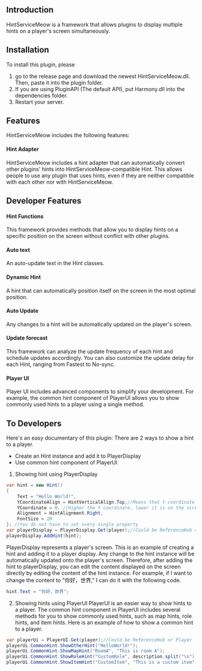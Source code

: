 ## Introduction
HintServiceMeow is a framework that allows plugins to display multiple hints on a player's screen simultaneously.

## Installation
To install this plugin, please 
1. go to the release page and download the newest HintServiceMeow.dll. Then, paste it into the plugin folder.
2. If you are using PluginAPI (The default API), put Harmony.dll into the dependencies folder.
3. Restart your server.

## Features
HintServiceMeow includes the following features:
#### Hint Adapter
HintServiceMeow includes a hint adapter that can automatically convert other plugins' hints into HintServiceMeow-compatible Hint. This allows people to use any plugin that uses hints, even if they are neither compatible with each other nor with HintServiceMeow. 

## Developer Features
#### Hint Functions
This framework provides methods that allow you to display hints on a specific position on the screen without conflict with other plugins.
#### Auto text
An auto-update text in the Hint classes.
#### Dynamic Hint
A hint that can automatically position itself on the screen in the most optimal position. 
#### Auto Update
Any changes to a hint will be automatically updated on the player's screen.
#### Update forecast
This framework can analyze the update frequency of each hint and schedule updates accordingly. You can also customize the update delay for each Hint, ranging from Fastest to No-sync.
#### Player UI
Player UI includes advanced components to simplify your development. For example, the common hint component of PlayerUI allows you to show commonly used hints to a player using a single method.

## To Developers
Here's an easy documentary of this plugin:
There are 2 ways to show a hint to a player.
- Create an Hint instance and add it to PlayerDisplay
- Use common hint component of PlayerUI
1. Showing hint using PlayerDisplay
```csharp
var hint = new Hint() 
{
    Text = "Hello World!",
    YCoordinateAlign = HintVerticalAlign.Top,//Means that Y coordinate represent the top side of the hint
    YCoordinate = 0, //Higher the Y coordinate, lower it is on the screen
    Alignment = HintAlignment.Right,
    FontSize = 20
}; //You do not have to set every single property
var playerDisplay = PlayerDisplay.Get(player);//Could be ReferenceHub or Player
playerDisplay.AddHint(hint);
 ```
PlayerDisplay represents a player's screen. This is an example of creating a hint and adding it to a player display. Any change to the hint instance will be automatically updated onto the player's screen. Therefore, after adding the hint to playerDisplay, you can edit the content displayed on the screen directly by editing the content of the hint instance. For example, if I want to change the content to "你好，世界," I can do it with the following code.
```csharp
hint.Text = "你好，世界";
```
2. Showing hints using PlayerUI
PlayerUI is an easier way to show hints to a player. The common hint component in PlayerUI includes several methods for you to show commonly used hints, such as map hints, role hints, and item hints. Here is an example of how to show a common hint to a player.
```csharp
var playerUi = PlayerUI.Get(player);//Could be ReferenceHub or Player
playerUi.CommonHint.ShowOtherHint("HelloWorld!");
playerUi.CommonHint.ShowMapHint("RoomA", "This is room A");
playerUi.CommonHint.ShowRoleHint("CustomRole", description.split("\n"));
playerUi.CommonHint.ShowItemHint("CustomItem", "This is a custom item");
```

